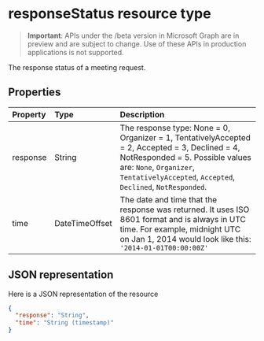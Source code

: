 # responseStatus resource type

> **Important**: APIs under the /beta version in Microsoft Graph are in preview and are subject to change. Use of these APIs in production applications is not supported.

The response status of a meeting request.


## Properties
| Property	   | Type	|Description|
|:---------------|:--------|:----------|
|response|String|The response type: None = 0, Organizer = 1, TentativelyAccepted = 2, Accepted = 3, Declined = 4, NotResponded = 5. Possible values are: `None`, `Organizer`, `TentativelyAccepted`, `Accepted`, `Declined`, `NotResponded`.|
|time|DateTimeOffset|The date and time that the response was returned. It uses ISO 8601 format and is always in UTC time. For example, midnight UTC on Jan 1, 2014 would look like this: `'2014-01-01T00:00:00Z'`|

## JSON representation

Here is a JSON representation of the resource

<!-- {
  "blockType": "resource",
  "optionalProperties": [

  ],
  "@odata.type": "microsoft.graph.responseStatus"
}-->
```json
{
  "response": "String",
  "time": "String (timestamp)"
}

```

<!-- uuid: 8fcb5dbc-d5aa-4681-8e31-b001d5168d79
2015-10-25 14:57:30 UTC -->
<!-- {
  "type": "#page.annotation",
  "description": "responseStatus resource",
  "keywords": "",
  "section": "documentation",
  "tocPath": ""
}-->
